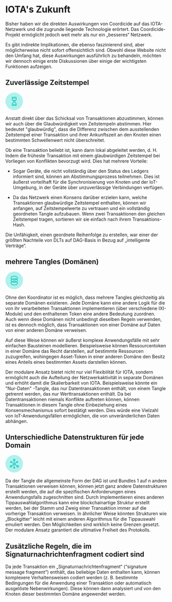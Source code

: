 # IOTA's Zukunft

Bisher haben wir die direkten Auswirkungen von Coordicide auf das IOTA-Netzwerk und die zugrunde liegende Technologie erörtert. Das Coordicide-Projekt ermöglicht jedoch weit mehr als nur ein „besseres“ Netzwerk.

Es gibt indirekte Implikationen, die ebenso faszinierend sind, aber möglicherweise nicht sofort offensichtlich sind. Obwohl diese Website nicht den Umfang hat, diese Auswirkungen ausführlich zu behandeln, möchten wir dennoch einige erste Diskussionen über einige der wichtigsten Funktionen aufzeigen.



## Zuverlässige Zeitstempel
![05_future1](assets/05_future1.png)

Anstatt direkt über das Schicksal von Transaktionen abzustimmen, können wir auch über die Glaubwürdigkeit von Zeitstempeln abstimmen. Hier bedeutet "glaubwürdig", dass die Differenz zwischen dem ausstellenden Zeitstempel einer Transaktion und ihrer Ankunftszeit an den Knoten einen bestimmten Schwellenwert nicht überschreitet.

Ob eine Transaktion beliebt ist, kann dann lokal abgeleitet werden, d. H. Indem die früheste Transaktion mit einem glaubwürdigen Zeitstempel bei Vorliegen von Konflikten bevorzugt wird. Dies hat mehrere Vorteile:

- Sogar Geräte, die nicht vollständig über den Status des Ledgers informiert sind, können am Abstimmungsprozess teilnehmen. Dies ist äußerst vorteilhaft für die Synchronisierung von Knoten und der IoT-Umgebung, in der Geräte über unzuverlässige Verbindungen verfügen.

- Da das Netzwerk einen Konsens darüber erzielen kann, welche Transaktionen glaubwürdige Zeitstempel enthalten, können wir anfangen, auf Zeitstempelwerte zu vertrauen und ein vollständig geordneten Tangle aufzubauen. Wenn zwei Transaktionen den gleichen Zeitstempel tragen, sortieren wir sie einfach nach ihrem Transaktions-Hash.

Die Unfähigkeit, einen geordnete Reihenfolge zu erstellen, war einer der größten Nachteile von DLTs auf DAG-Basis in Bezug auf „intelligente Verträge“.


## mehrere Tangles (Domänen)
![05_future2](assets/05_future2.png)

Ohne den Koordinator ist es möglich, dass mehrere Tangles gleichzeitig als separate Domänen existieren. Jede Domäne kann eine andere Logik für die von ihr verarbeiteten Transaktionen implementieren (über verschiedene IXI-Module) und den enthaltenen Token eine andere Bedeutung zuordnen. Auch wenn diese Domänen nicht unbedingt dieselben Regeln verwenden, ist es dennoch möglich, dass Transaktionen von einer Domäne auf Daten von einer anderen Domäne verweisen.

Auf diese Weise können wir äußerst komplexe Anwendungsfälle mit sehr einfachen Bausteinen modellieren. Beispielsweise können Ressourcentoken in einer Domäne das Recht darstellen, auf bestimmte Ressourcen zuzugreifen, wohingegen Asset-Token in einer anderen Domäne den Besitz eines Anteils eines bestimmten Assets darstellen können.

Der modulare Ansatz bietet nicht nur viel Flexibilität für IOTA, sondern ermöglicht auch die Aufteilung der Netzwerkaktivität in separate Domänen und erhöht damit die Skalierbarkeit von IOTA. Beispielsweise könnte ein "Nur-Daten" -Tangle, das nur Datentransaktionen enthält, von einem Tangle getrennt werden, das nur Werttransaktionen enthält. Da bei Datentransaktionen niemals Konflikte auftreten können, können Transaktionen in diesem Tangle ohne Einbeziehung eines Konsensmechanismus sofort bestätigt werden. Dies würde eine Vielzahl von IoT-Anwendungsfällen ermöglichen, die von unveränderlichen Daten abhängen.

## Unterschiedliche Datenstrukturen für jede Domain
![05_future3](assets/05_future3.png)

Da der Tangle die allgemeinste Form der DAG ist und Bundles 1 auf n andere Transaktionen verweisen können, können jetzt ganz andere Datenstrukturen erstellt werden, die auf die spezifischen Anforderungen eines Anwendungsfalls zugeschnitten sind. Durch Implementieren eines anderen Tippauswahlalgorithmus kann eine blockchainartige Struktur erstellt werden, bei der Stamm und Zweig einer Transaktion immer auf die vorherige Transaktion verweisen. In ähnlicher Weise könnten Strukturen wie „Blockgitter“ leicht mit einem anderen Algorithmus für die Tippauswahl emuliert werden. Den Möglichkeiten sind wirklich keine Grenzen gesetzt. Der modulare Ansatz garantiert die ultimative Freiheit des Protokolls.

## Zusätzliche Regeln, die im Signaturnachrichtenfragment codiert sind

Da jede Transaktion ein „Signaturnachrichtenfragment“ (“signature message fragment”) enthält, das beliebige Daten enthalten kann, können komplexere Verhaltensweisen codiert werden (z. B. bestimmte Bedingungen für die Anwendung einer Transaktion oder automatisch ausgelöste Nebenwirkungen). Diese können dann analysiert und von den Knoten dieser bestimmten Domäne angewendet werden.